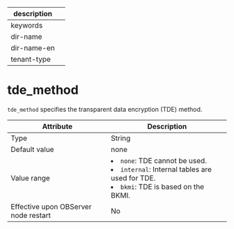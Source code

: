 | description ||
|---|---|
| keywords ||
| dir-name ||
| dir-name-en ||
| tenant-type ||

tde_method
===============================

`tde_method` specifies the transparent data encryption (TDE) method.


| **Attribute** | **Description** |
|------------------|------------------------------------------------------------------------------------------------------------------------------------------------------------------------------------------------------|
| Type | String |
| Default value | none |
| Value range | <li> `none`: TDE cannot be used.   <li> `internal`: Internal tables are used for TDE.   <li> `bkmi`: TDE is based on the BKMI. |
| Effective upon OBServer node restart | No |


